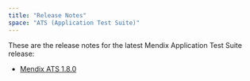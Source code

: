 ```yaml
---
title: "Release Notes"
space: "ATS (Application Test Suite)"
---
```


These are the release notes for the latest Mendix Application Test Suite release:

* [Mendix ATS 1.8.0](Release+Notes+1+8+0)
